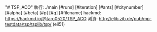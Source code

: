 "# TSP_ACO" 
執行: ./main [#runs] [#iteration] [#ants] [#citynumber] [#alpha] [#beta] [#p] [#q] [#filename]
hackmd: https://hackmd.io/@taro0520/TSP_ACO
測資: http://elib.zib.de/pub/mp-testdata/tsp/tsplib/tsp/ (eil51)
